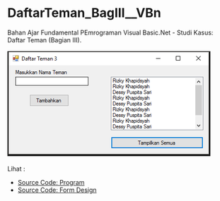 # DaftarTeman_BagIII__VBn
Bahan Ajar Fundamental PEmrograman Visual Basic.Net - Studi Kasus: Daftar Teman (Bagian III).<br><br>
<img src="https://github.com/RizkyKhapidsyah/DaftarTeman_BagIII__VBn/blob/master/Daftar%20Teman%202/Results/001.PNG"><br><br>
Lihat : <br>
- <a href="https://github.com/RizkyKhapidsyah/DaftarTeman_BagIII__VBn/blob/master/Daftar%20Teman%202/Form1.vb">Source Code: Program</a><br>
- <a href="https://github.com/RizkyKhapidsyah/DaftarTeman_BagIII__VBn/blob/master/Daftar%20Teman%202/Form1.Designer.vb">Source Code: Form Design</a>
